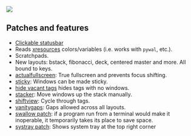 ![](https://c.tenor.com/Ow2L8IP50uYAAAAd/tenor.gif)


## Patches and features

- [Clickable statusbar](https://dwm.suckless.org/patches/statuscmd/)
- Reads [xresources](https://dwm.suckless.org/patches/xresources/) colors/variables (i.e. works with `pywal`, etc.).
- Scratchpads.
- New layouts: bstack, fibonacci, deck, centered master and more. All bound to keys.
- [actualfullscreen](https://dwm.suckless.org/patches/actualfullscreen/): True fullscreen and prevents focus shifting.
- [sticky](https://dwm.suckless.org/patches/sticky/): Windows can be made sticky.
- [hide vacant tags](https://dwm.suckless.org/patches/hide_vacant_tags/) hides tags with no windows.
- [stacker](https://dwm.suckless.org/patches/stacker/): Move windows up the stack manually.
- [shiftview](https://dwm.suckless.org/patches/nextprev/): Cycle through tags.
- [vanitygaps](https://dwm.suckless.org/patches/vanitygaps/): Gaps allowed across all layouts.
- [swallow patch](https://dwm.suckless.org/patches/swallow/): if a program run from a terminal would make it inoperable, it temporarily takes its place to save space.
- [systray patch](https://dwm.suckless.org/patches/systray/): Shows system tray at the top right corner
